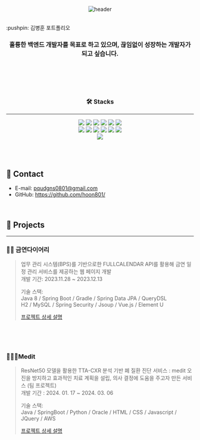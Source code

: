 <div align="center">

![header](https://capsule-render.vercel.app/api?type=waving&color=auto&height=250&section=header&text=The%20beautiful%20thing%20aboutlearning%20is-nl-that%20no%20one%20can%20take%20it%20away%20from%20you.&fontSize=40&animation=fadeIn&strokeWidth=&fontAlignY=20)

</div>

</br>
:pushpin: 김병훈 포트폴리오
<div align="center">

### 훌륭한 백엔드 개발자를 목표로 하고 있으며, 끊임없이 성장하는 개발자가 되고 싶습니다.



</div>



</br>
</br>
</br>
</br>



<div align="center">

### 🛠 Stacks
---
<img src="https://img.shields.io/badge/java-007396?style=for-the-badge&logo=java&logoColor=white">
<img src="https://img.shields.io/badge/jsp-66CDAA?style=for-the-badge&logo=java&logoColor=white">
<img src="https://img.shields.io/badge/Servlet-556B2F?style=for-the-badge&logo=java&logoColor=white">
<img src="https://img.shields.io/badge/spring-6DB33F?style=for-the-badge&logo=spring&logoColor=white">
<img src="https://img.shields.io/badge/springboot-6DB33F?style=for-the-badge&logo=springboot&logoColor=white">
<img src="https://img.shields.io/badge/MyBatis-111111?style=for-the-badge&logo=MyBatis&logoColor=white">
<br>
<img src="https://img.shields.io/badge/Python-3776AB?style=for-the-badge&logo=Python&logoColor=white"/>
<img src="https://img.shields.io/badge/Kotlin-7F52FF?style=for-the-badge&logo=Kotlin&logoColor=white"> 
<img src="https://img.shields.io/badge/html5-E34F26?style=for-the-badge&logo=html5&logoColor=white">
<img src="https://img.shields.io/badge/css-1572B6?style=for-the-badge&logo=css3&logoColor=white">
<img src="https://img.shields.io/badge/javascript-F7DF1E?style=for-the-badge&logo=javascript&logoColor=black">
<img src="https://img.shields.io/badge/jquery-0769AD?style=for-the-badge&logo=jquery&logoColor=white">
<br>
<img src="https://img.shields.io/badge/oracle-F80000?style=for-the-badge&logo=oracle&logoColor=white">
<br>
</div>
<br>
<br>
</br>
  
## :pushpin: Contact
- E-mail: pqudgns0801@gmail.com
- GitHub: https://github.com/hoon801/

</br>

## :pushpin: Projects
<hr>

### 🚬📆 금연다이어리
>업무 관리 시스템(BPS)를 기반으로한 FULLCALENDAR API를 활용해 금연 일정 관리 서비스를 제공하는 웹 페이지 개발 </br>
>개발 기간: 2023.11.28 ~ 2023.12.13  
>  
>기술 스택:  
>Java 8 / Spring Boot / Gradle / Spring Data JPA / QueryDSL  
>H2 / MySQL / Spring Security / Jsoup / Vue.js / Element U  
>  
>[프로젝트 상세 설명](https://github.com/2021-SMHRD-KDT-AI-15/cbp)

</br></br></br>

### 🏥👩‍⚕️Medit
>ResNet50 모델을 활용한 TTA-CXR 분석 기반 폐 질환 진단 서비스 : medit
>오진을 방지하고 효과적인 치료 계획을 설립, 의사 결정에 도움을 주고자 만든 서비스 (팀 프로젝트) </br>
>개발 기간 : 2024. 01. 17 ~ 2024. 03. 06
>
>기술 스택:</br>
>Java / SpringBoot / Python / Oracle / HTML / CSS / Javascript / JQuery / AWS
>
>[프로젝트 상세 설명](https://github.com/not-null-i-want/medit/blob/main/README.md)

